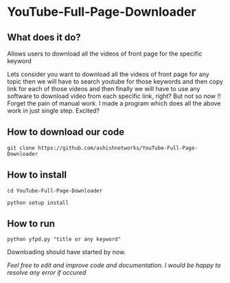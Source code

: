 # YouTube-Full-Page-Downloader

## What does it do?
Allows users to download all the videos of front page for the specific keyword

Lets consider you want to download all the videos of front page for any topic then we will have to search youtube for those
keywords and then copy link for each of those videos and then finally we will have to use any software to download
video from each specific link, right? But not so now !! Forget the pain of manual work. I made a program which does all the above
work in just single step. Excited?

## How to download our code
`git clone https://github.com/ashishnetworks/YouTube-Full-Page-Downloader
`
## How to install
``cd YouTube-Full-Page-Downloader``

``python setup install
``
## How to run
`python yfpd.py "title or any keyword"
`

Downloading should have started by now.

_Feel free to edit and improve code and documentation. I would be happy to resolve any error if occured_
